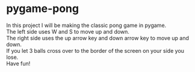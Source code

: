# pygame-pong

In this project I will be making the classic pong
game in pygame.<br />
The left side uses W and S to move up and down.<br />
The right side uses the up arrow key and down 
arrow key to move up and down.<br />
If you let 3 balls cross over to the border of
the screen on your side you lose.<br />
Have fun!